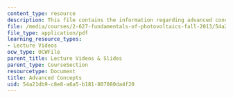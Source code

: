 ```yaml
---
content_type: resource
description: This file contains the information regarding advanced concepts.
file: /media/courses/2-627-fundamentals-of-photovoltaics-fall-2013/54a21db9c8e8a6a5b181807080da4f20_MIT2_627F13_lec15.pdf
file_type: application/pdf
learning_resource_types:
- Lecture Videos
ocw_type: OCWFile
parent_title: Lecture Videos & Slides
parent_type: CourseSection
resourcetype: Document
title: Advanced Concepts
uid: 54a21db9-c8e8-a6a5-b181-807080da4f20
---
```

